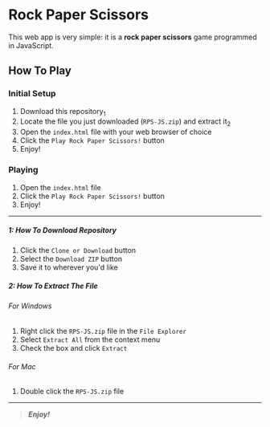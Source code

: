 [//]: # (Start README.md file)

Rock Paper Scissors
===================

This web app is very simple: it is a **rock paper scissors** game programmed in JavaScript.

How To Play
-----------

### Initial Setup

1. Download this repository<sub>1</sub>
2. Locate the file you just downloaded (`RPS-JS.zip`) and extract it<sub>2</sub>
3. Open the `index.html` file with your web browser of choice
4. Click the `Play Rock Paper Scissors!` button
5. Enjoy!

### Playing

1. Open the `index.html` file
2. Click the `Play Rock Paper Scissors!` button
3. Enjoy!

________

##### 1: How To Download Repository
1. Click the `Clone or Download` button
2. Select the `Download ZIP` button
3. Save it to wherever you'd like

##### 2: How To Extract The File

###### For Windows
1. Right click the `RPS-JS.zip` file in the `File Explorer`
2. Select `Extract All` from the context menu
3. Check the box and click `Extract`

###### For Mac
1. Double click the `RPS-JS.zip` file

________

> __*Enjoy!*__

[//]: # "End README.md file"

